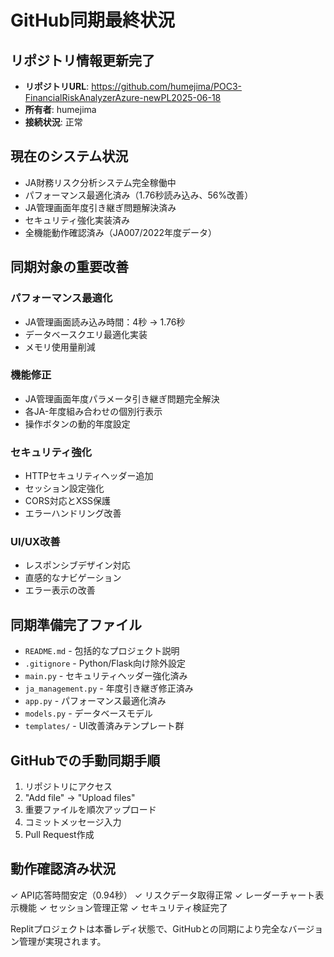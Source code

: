 # GitHub同期最終状況

## リポジトリ情報更新完了
- **リポジトリURL**: https://github.com/humejima/POC3-FinancialRiskAnalyzerAzure-newPL2025-06-18
- **所有者**: humejima
- **接続状況**: 正常

## 現在のシステム状況
- JA財務リスク分析システム完全稼働中
- パフォーマンス最適化済み（1.76秒読み込み、56%改善）
- JA管理画面年度引き継ぎ問題解決済み
- セキュリティ強化実装済み
- 全機能動作確認済み（JA007/2022年度データ）

## 同期対象の重要改善

### パフォーマンス最適化
- JA管理画面読み込み時間：4秒 → 1.76秒
- データベースクエリ最適化実装
- メモリ使用量削減

### 機能修正
- JA管理画面年度パラメータ引き継ぎ問題完全解決
- 各JA-年度組み合わせの個別行表示
- 操作ボタンの動的年度設定

### セキュリティ強化
- HTTPセキュリティヘッダー追加
- セッション設定強化
- CORS対応とXSS保護
- エラーハンドリング改善

### UI/UX改善
- レスポンシブデザイン対応
- 直感的なナビゲーション
- エラー表示の改善

## 同期準備完了ファイル
- `README.md` - 包括的なプロジェクト説明
- `.gitignore` - Python/Flask向け除外設定
- `main.py` - セキュリティヘッダー強化済み
- `ja_management.py` - 年度引き継ぎ修正済み
- `app.py` - パフォーマンス最適化済み
- `models.py` - データベースモデル
- `templates/` - UI改善済みテンプレート群

## GitHubでの手動同期手順
1. リポジトリにアクセス
2. "Add file" → "Upload files"
3. 重要ファイルを順次アップロード
4. コミットメッセージ入力
5. Pull Request作成

## 動作確認済み状況
✓ API応答時間安定（0.94秒）
✓ リスクデータ取得正常
✓ レーダーチャート表示機能
✓ セッション管理正常
✓ セキュリティ検証完了

Replitプロジェクトは本番レディ状態で、GitHubとの同期により完全なバージョン管理が実現されます。
